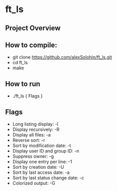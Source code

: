 # ft_ls

## Project Overview


## How to compile:
- git clone https://github.com/alexSolohin/ft_ls.git
- cd ft_ls
- make

## How to run
- ./ft_ls { Flags }

## Flags
- Long listing display: -l
- Display recursively: -R
- Display all files: -a
- Reverse sort: -r
- Sort by modification date: -t
- Display user ID and group ID: -n
- Suppress owner: -g
- Display one entry per line: -1
- Sort by creation date: -U
- Sort by last access date: -a
- Sort by last status change date: -c
- Colorized output: -G
